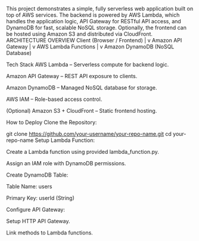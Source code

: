 This project demonstrates a simple, fully serverless web application built on top of AWS services. The backend is powered by AWS Lambda, which handles the application logic, API Gateway for RESTful API access, and DynamoDB for fast, scalable NoSQL storage. Optionally, the frontend can be hosted using Amazon S3 and distributed via CloudFront.
ARCHITECTURE OVERVIEW
Client (Browser / Frontend)
        |
        v
   Amazon API Gateway
        |
        v
   AWS Lambda Functions
        |
        v
   Amazon DynamoDB (NoSQL Database)

Tech Stack
AWS Lambda – Serverless compute for backend logic.

Amazon API Gateway – REST API exposure to clients.

Amazon DynamoDB – Managed NoSQL database for storage.

AWS IAM – Role-based access control.

(Optional) Amazon S3 + CloudFront – Static frontend hosting.

How to Deploy
Clone the Repository:

git clone https://github.com/your-username/your-repo-name.git
cd your-repo-name
Setup Lambda Function:

Create a Lambda function using provided lambda_function.py.

Assign an IAM role with DynamoDB permissions.

Create DynamoDB Table:

Table Name: users

Primary Key: userId (String)

Configure API Gateway:

Setup HTTP API Gateway.

Link methods to Lambda functions.


